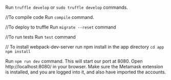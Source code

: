 

Run `truffle develop` or `sudo truffle develop` commands.

//To compile code
Run `compile` command.

//To deploy to truffle
Run `migrate --reset`  command

//To run tests
Run `test` command

// To install webpack-dev-server run npm install in the app directory
`cd app`
` npm install`

Run `npm run dev` command.
This will start our port at 8080. Open http://localhost:8080/ in your browser. Make sure the Metamask extension is installed, and you are logged into it, and also have imported the accounts.